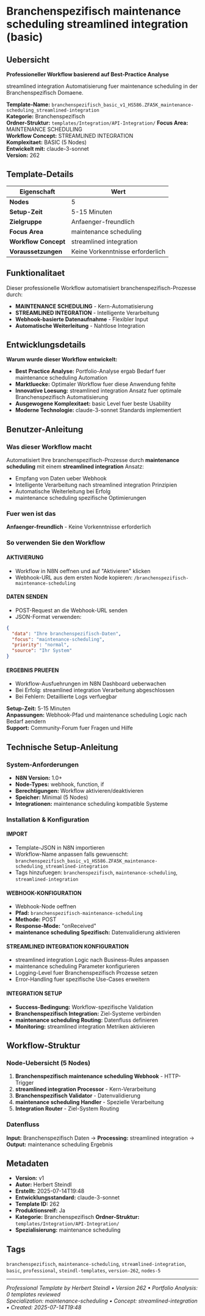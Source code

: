 # Branchenspezifisch maintenance scheduling streamlined integration (basic)

## Uebersicht

**Professioneller Workflow basierend auf Best-Practice Analyse**

streamlined integration Automatisierung fuer maintenance scheduling in der Branchenspezifisch Domaene.

**Template-Name:** `branchenspezifisch_basic_v1_HS586.ZFA5K_maintenance-scheduling_streamlined-integration`  
**Kategorie:** Branchenspezifisch  
**Ordner-Struktur:** `templates/Integration/API-Integration/`
**Focus Area:** MAINTENANCE SCHEDULING  
**Workflow Concept:** STREAMLINED INTEGRATION  
**Komplexitaet:** BASIC (5 Nodes)  
**Entwickelt mit:** claude-3-sonnet  
**Version:** 262

## Template-Details

| **Eigenschaft** | **Wert** |
|------------------|----------|
| **Nodes** | 5 |
| **Setup-Zeit** | 5-15 Minuten |
| **Zielgruppe** | Anfaenger-freundlich |
| **Focus Area** | maintenance scheduling |
| **Workflow Concept** | streamlined integration |
| **Voraussetzungen** | Keine Vorkenntnisse erforderlich |

## Funktionalitaet

Dieser professionelle Workflow automatisiert branchenspezifisch-Prozesse durch:
- **MAINTENANCE SCHEDULING** - Kern-Automatisierung
- **STREAMLINED INTEGRATION** - Intelligente Verarbeitung
- **Webhook-basierte Datenaufnahme** - Flexibler Input
- **Automatische Weiterleitung** - Nahtlose Integration



## Entwicklungsdetails

**Warum wurde dieser Workflow entwickelt:**
- **Best Practice Analyse:** Portfolio-Analyse ergab Bedarf fuer maintenance scheduling Automation
- **Marktluecke:** Optimaler Workflow fuer diese Anwendung fehlte
- **Innovative Loesung:** streamlined integration Ansatz fuer optimale Branchenspezifisch Automatisierung
- **Ausgewogene Komplexitaet:** basic Level fuer beste Usability
- **Moderne Technologie:** claude-3-sonnet Standards implementiert

## Benutzer-Anleitung

### Was dieser Workflow macht
Automatisiert Ihre branchenspezifisch-Prozesse durch **maintenance scheduling** mit einem **streamlined integration** Ansatz:
- Empfang von Daten ueber Webhook
- Intelligente Verarbeitung nach streamlined integration Prinzipien
- Automatische Weiterleitung bei Erfolg
- maintenance scheduling spezifische Optimierungen

### Fuer wen ist das
**Anfaenger-freundlich** - Keine Vorkenntnisse erforderlich

### So verwenden Sie den Workflow

#### AKTIVIERUNG
- Workflow in N8N oeffnen und auf "Aktivieren" klicken
- Webhook-URL aus dem ersten Node kopieren: `/branchenspezifisch-maintenance-scheduling`

#### DATEN SENDEN
- POST-Request an die Webhook-URL senden
- JSON-Format verwenden:
```json
{
  "data": "Ihre branchenspezifisch-Daten",
  "focus": "maintenance-scheduling",
  "priority": "normal",
  "source": "Ihr System"
}
```

#### ERGEBNIS PRUEFEN
- Workflow-Ausfuehrungen im N8N Dashboard ueberwachen
- Bei Erfolg: streamlined integration Verarbeitung abgeschlossen
- Bei Fehlern: Detaillierte Logs verfuegbar

**Setup-Zeit:** 5-15 Minuten  
**Anpassungen:** Webhook-Pfad und maintenance scheduling Logic nach Bedarf aendern  
**Support:** Community-Forum fuer Fragen und Hilfe

## Technische Setup-Anleitung

### System-Anforderungen
- **N8N Version:** 1.0+ 
- **Node-Types:** webhook, function, if
- **Berechtigungen:** Workflow aktivieren/deaktivieren
- **Speicher:** Minimal (5 Nodes)
- **Integrationen:** maintenance scheduling kompatible Systeme

### Installation & Konfiguration

#### IMPORT
- Template-JSON in N8N importieren
- Workflow-Name anpassen falls gewuenscht: `branchenspezifisch_basic_v1_HS586.ZFA5K_maintenance-scheduling_streamlined-integration`
- Tags hinzufuegen: `branchenspezifisch`, `maintenance-scheduling`, `streamlined-integration`

#### WEBHOOK-KONFIGURATION
- Webhook-Node oeffnen
- **Pfad:** `branchenspezifisch-maintenance-scheduling`
- **Methode:** POST
- **Response-Mode:** "onReceived"
- **maintenance scheduling Spezifisch:** Datenvalidierung aktivieren

#### STREAMLINED INTEGRATION KONFIGURATION
- streamlined integration Logic nach Business-Rules anpassen
- maintenance scheduling Parameter konfigurieren
- Logging-Level fuer Branchenspezifisch Prozesse setzen
- Error-Handling fuer spezifische Use-Cases erweitern

#### INTEGRATION SETUP
- **Success-Bedingung:** Workflow-spezifische Validation
- **Branchenspezifisch Integration:** Ziel-Systeme verbinden
- **maintenance scheduling Routing:** Datenfluss definieren
- **Monitoring:** streamlined integration Metriken aktivieren

## Workflow-Struktur

### Node-Uebersicht (5 Nodes)

1. **Branchenspezifisch maintenance scheduling Webhook** - HTTP-Trigger
2. **streamlined integration Processor** - Kern-Verarbeitung
3. **Branchenspezifisch Validator** - Datenvalidierung
4. **maintenance scheduling Handler** - Spezielle Verarbeitung
5. **Integration Router** - Ziel-System Routing






### Datenfluss
**Input:** Branchenspezifisch Daten -> **Processing:** streamlined integration -> **Output:** maintenance scheduling Ergebnis

## Metadaten

- **Version:** v1
- **Autor:** Herbert Steindl
- **Erstellt:** 2025-07-14T19:48
- **Entwicklungsstandard:** claude-3-sonnet
- **Template ID:** 262
- **Produktionsreif:** Ja
- **Kategorie:** Branchenspezifisch
**Ordner-Struktur:** `templates/Integration/API-Integration/`
- **Spezialisierung:** maintenance scheduling

## Tags

`branchenspezifisch`, `maintenance-scheduling`, `streamlined-integration`, `basic`, `professional`, `steindl-templates`, `version-262`, `nodes-5`

---

*Professional Template by Herbert Steindl • Version 262 • Portfolio Analysis: 0 templates reviewed*  
*Specialization: maintenance-scheduling • Concept: streamlined-integration • Created: 2025-07-14T19:48*